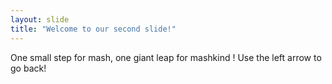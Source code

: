 ```yaml
---
layout: slide
title: "Welcome to our second slide!"
---
```

One small step for mash, one giant leap for mashkind !
Use the left arrow to go back!

